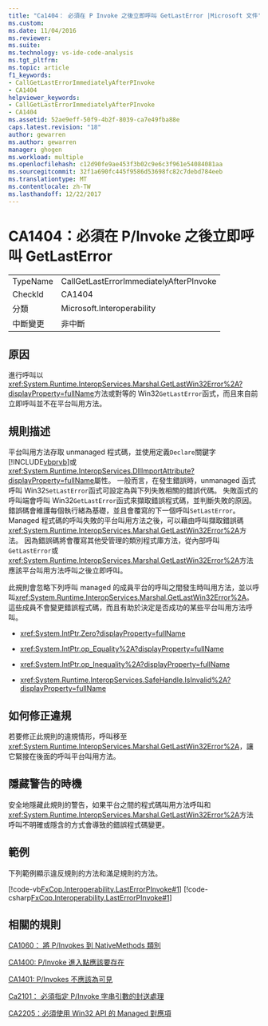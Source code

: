 ```yaml
---
title: "Ca1404： 必須在 P Invoke 之後立即呼叫 GetLastError |Microsoft 文件"
ms.custom: 
ms.date: 11/04/2016
ms.reviewer: 
ms.suite: 
ms.technology: vs-ide-code-analysis
ms.tgt_pltfrm: 
ms.topic: article
f1_keywords:
- CallGetLastErrorImmediatelyAfterPInvoke
- CA1404
helpviewer_keywords:
- CallGetLastErrorImmediatelyAfterPInvoke
- CA1404
ms.assetid: 52ae9eff-50f9-4b2f-8039-ca7e49fba88e
caps.latest.revision: "18"
author: gewarren
ms.author: gewarren
manager: ghogen
ms.workload: multiple
ms.openlocfilehash: c12d90fe9ae453f3b02c9e6c3f961e54084081aa
ms.sourcegitcommit: 32f1a690fc445f9586d53698fc82c7debd784eeb
ms.translationtype: MT
ms.contentlocale: zh-TW
ms.lasthandoff: 12/22/2017
---
```

# <a name="ca1404-call-getlasterror-immediately-after-pinvoke"></a>CA1404：必須在 P/Invoke 之後立即呼叫 GetLastError
|||  
|-|-|  
|TypeName|CallGetLastErrorImmediatelyAfterPInvoke|  
|CheckId|CA1404|  
|分類|Microsoft.Interoperability|  
|中斷變更|非中斷|  
  
## <a name="cause"></a>原因  
 進行呼叫以<xref:System.Runtime.InteropServices.Marshal.GetLastWin32Error%2A?displayProperty=fullName>方法或對等的 Win32`GetLastError`函式，而且來自前立即呼叫並不在平台叫用方法。  
  
## <a name="rule-description"></a>規則描述  
 平台叫用方法存取 unmanaged 程式碼，並使用定義`Declare`關鍵字[!INCLUDE[vbprvb](../code-quality/includes/vbprvb_md.md)]或<xref:System.Runtime.InteropServices.DllImportAttribute?displayProperty=fullName>屬性。 一般而言，在發生錯誤時，unmanaged 函式呼叫 Win32`SetLastError`函式可設定為與下列失敗相關的錯誤代碼。 失敗函式的呼叫端會呼叫 Win32`GetLastError`函式來擷取錯誤程式碼，並判斷失敗的原因。 錯誤碼會維護每個執行緒為基礎，並且會覆寫的下一個呼叫`SetLastError`。 Managed 程式碼的呼叫失敗的平台叫用方法之後，可以藉由呼叫擷取錯誤碼<xref:System.Runtime.InteropServices.Marshal.GetLastWin32Error%2A>方法。 因為錯誤碼將會覆寫其他受管理的類別程式庫方法，從內部呼叫`GetLastError`或<xref:System.Runtime.InteropServices.Marshal.GetLastWin32Error%2A>方法應該平台叫用方法呼叫之後立即呼叫。  
  
 此規則會忽略下列呼叫 managed 的成員平台的呼叫之間發生時叫用方法，並以呼叫<xref:System.Runtime.InteropServices.Marshal.GetLastWin32Error%2A>。 這些成員不會變更錯誤程式碼，而且有助於決定是否成功的某些平台叫用方法呼叫。  
  
-   <xref:System.IntPtr.Zero?displayProperty=fullName>  
  
-   <xref:System.IntPtr.op_Equality%2A?displayProperty=fullName>  
  
-   <xref:System.IntPtr.op_Inequality%2A?displayProperty=fullName>  
  
-   <xref:System.Runtime.InteropServices.SafeHandle.IsInvalid%2A?displayProperty=fullName>  
  
## <a name="how-to-fix-violations"></a>如何修正違規  
 若要修正此規則的違規情形，呼叫移至<xref:System.Runtime.InteropServices.Marshal.GetLastWin32Error%2A>，讓它緊接在後面的呼叫平台叫用方法。  
  
## <a name="when-to-suppress-warnings"></a>隱藏警告的時機  
 安全地隱藏此規則的警告，如果平台之間的程式碼叫用方法呼叫和<xref:System.Runtime.InteropServices.Marshal.GetLastWin32Error%2A>方法呼叫不明確或隱含的方式會導致的錯誤程式碼變更。  
  
## <a name="example"></a>範例  
 下列範例顯示違反規則的方法和滿足規則的方法。  
  
 [!code-vb[FxCop.Interoperability.LastErrorPInvoke#1](../code-quality/codesnippet/VisualBasic/ca1404-call-getlasterror-immediately-after-p-invoke_1.vb)]
 [!code-csharp[FxCop.Interoperability.LastErrorPInvoke#1](../code-quality/codesnippet/CSharp/ca1404-call-getlasterror-immediately-after-p-invoke_1.cs)]  
  
## <a name="related-rules"></a>相關的規則  
 [CA1060： 將 P/Invokes 到 NativeMethods 類別](../code-quality/ca1060-move-p-invokes-to-nativemethods-class.md)  
  
 [CA1400: P/Invoke 進入點應該要存在](../code-quality/ca1400-p-invoke-entry-points-should-exist.md)  
  
 [CA1401: P/Invokes 不應該為可見](../code-quality/ca1401-p-invokes-should-not-be-visible.md)  
  
 [Ca2101： 必須指定 P/Invoke 字串引數的封送處理](../code-quality/ca2101-specify-marshaling-for-p-invoke-string-arguments.md)  
  
 [CA2205：必須使用 Win32 API 的 Managed 對應項](../code-quality/ca2205-use-managed-equivalents-of-win32-api.md)